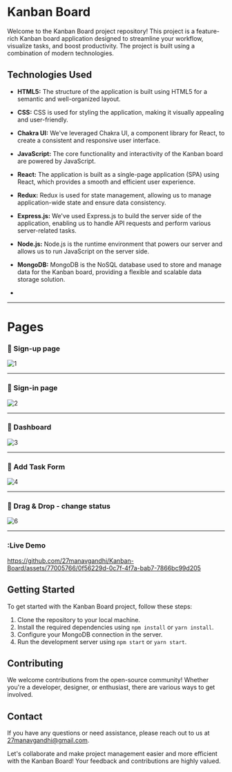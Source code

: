 # Kanban Board

Welcome to the Kanban Board project repository! This project is a feature-rich Kanban board application designed to streamline your workflow, visualize tasks, and boost productivity. The project is built using a combination of modern technologies.

## Technologies Used

- **HTML5:** The structure of the application is built using HTML5 for a semantic and well-organized layout.

- **CSS:** CSS is used for styling the application, making it visually appealing and user-friendly.

- **Chakra UI:** We've leveraged Chakra UI, a component library for React, to create a consistent and responsive user interface.

- **JavaScript:** The core functionality and interactivity of the Kanban board are powered by JavaScript.

- **React:** The application is built as a single-page application (SPA) using React, which provides a smooth and efficient user experience.

- **Redux:** Redux is used for state management, allowing us to manage application-wide state and ensure data consistency.

- **Express.js:** We've used Express.js to build the server side of the application, enabling us to handle API requests and perform various server-related tasks.

- **Node.js:** Node.js is the runtime environment that powers our server and allows us to run JavaScript on the server side.

- **MongoDB:** MongoDB is the NoSQL database used to store and manage data for the Kanban board, providing a flexible and scalable data storage solution.

- 
---
# Pages
### :small_blue_diamond: Sign-up page 
![1](https://github.com/27manavgandhi/Kanban-Board/assets/77005766/7b523a9d-fe13-46b7-8d98-7820dfeb1a91)

***
### :small_blue_diamond: Sign-in page
![2](https://github.com/27manavgandhi/Kanban-Board/assets/77005766/9bbd79ea-695e-47b7-8f50-55dc616e2fce)

***
### :small_blue_diamond: Dashboard
![3](https://github.com/27manavgandhi/Kanban-Board/assets/77005766/28b67c75-d852-42a2-82bd-38be6ff010d1)

***
### :small_blue_diamond: Add Task Form
![4](https://github.com/27manavgandhi/Kanban-Board/assets/77005766/440ebf9d-0519-491e-9367-b6f7309304e1)

***
### :small_blue_diamond: Drag & Drop - change status
![6](https://github.com/27manavgandhi/Kanban-Board/assets/77005766/7e014a08-5e71-4bd1-820a-cd9ab9823636)

***
### :Live Demo
https://github.com/27manavgandhi/Kanban-Board/assets/77005766/0f56229d-0c7f-4f7a-bab7-7866bc99d205


## Getting Started

To get started with the Kanban Board project, follow these steps:

1. Clone the repository to your local machine.
2. Install the required dependencies using `npm install` or `yarn install`.
3. Configure your MongoDB connection in the server.
4. Run the development server using `npm start` or `yarn start`.

## Contributing

We welcome contributions from the open-source community! Whether you're a developer, designer, or enthusiast, there are various ways to get involved.

## Contact

If you have any questions or need assistance, please reach out to us at 27manavgandhi@gmail.com.

Let's collaborate and make project management easier and more efficient with the Kanban Board! Your feedback and contributions are highly valued.
